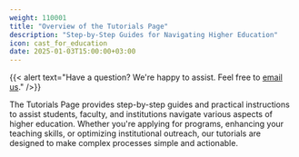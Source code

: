 ```yaml
---
weight: 110001
title: "Overview of the Tutorials Page"
description: "Step-by-Step Guides for Navigating Higher Education"
icon: cast_for_education
date: 2025-01-03T15:00:00+03:00
---
```


{{< alert text="Have a question? We're happy to assist. Feel free to [email us](mailto:support@highereduspot.com)." />}}

The Tutorials Page provides step-by-step guides and practical instructions to assist students, faculty, and institutions navigate various aspects of higher education. Whether you're applying for programs, enhancing your teaching skills, or optimizing institutional outreach, our tutorials are designed to make complex processes simple and actionable.